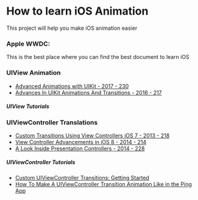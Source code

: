 # How to learn iOS Animation
This project will help you make iOS animation easier

### Apple WWDC:
This is the best place where you can find the best document to learn iOS

### UIView Animation
* [Advanced Animations with UIKit - 2017 - 230](https://developer.apple.com/videos/play/wwdc2017/230/)
* [Advances In UIKit Animations And Transitions - 2016 - 217](https://developer.apple.com/videos/play/wwdc2016/216/)

##### UIView Tutorials

### UIViewController Translations
* [Custom Transitions Using View Controllers iOS 7 - 2013 - 218](https://developer.apple.com/videos/play/wwdc2013/218/)
* [View Controller Advancements in iOS 8 - 2014 - 214](https://developer.apple.com/videos/play/wwdc2014/214/)
* [A Look Inside Presentation Controllers - 2014 - 228](https://developer.apple.com/videos/play/wwdc2014/228/)

##### UIViewController Tutorials
* [Custom UIViewController Transitions: Getting Started](https://www.raywenderlich.com/170144/custom-uiviewcontroller-transitions-getting-started)
* [How To Make A UIViewController Transition Animation Like in the Ping App](https://www.raywenderlich.com/167198/make-uiviewcontroller-transition-animation-like-ping-app)
